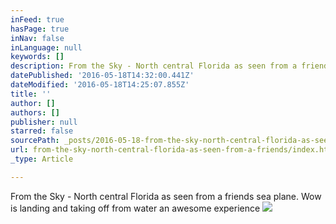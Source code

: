 ```yaml
---
inFeed: true
hasPage: true
inNav: false
inLanguage: null
keywords: []
description: From the Sky - North central Florida as seen from a friends sea plane. Wow is landing and taking off from water an awesome experience
datePublished: '2016-05-18T14:32:00.441Z'
dateModified: '2016-05-18T14:25:07.855Z'
title: ''
author: []
authors: []
publisher: null
starred: false
sourcePath: _posts/2016-05-18-from-the-sky-north-central-florida-as-seen-from-a-friends.md
url: from-the-sky-north-central-florida-as-seen-from-a-friends/index.html
_type: Article

---
```

From the Sky - North central Florida as seen from a friends sea plane. Wow is landing and taking off from water an awesome experience
![](https://the-grid-user-content.s3-us-west-2.amazonaws.com/eeabfc2d-8737-4552-a005-c9e9f25be3fd.jpg)